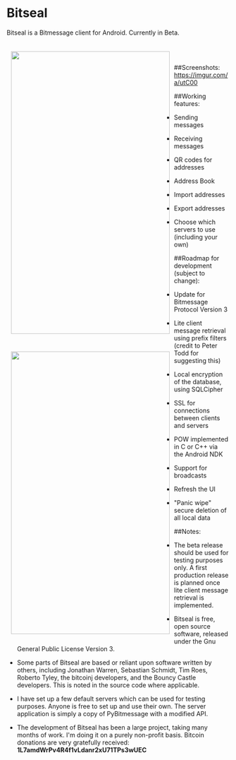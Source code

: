 Bitseal
=======

Bitseal is a Bitmessage client for Android. Currently in Beta. 

<a href="Inbox"><img src="https://i.imgur.com/45OuinZ.png" align="left" height="640" width="360" hspace="10" vspace="20"></a>
<a href="Sent"><img src="https://i.imgur.com/R2xgeDW.png" align="left" height="640" width="360" hspace="10" vspace="20" ></a>

<br><br>  


##Screenshots:	https://imgur.com/a/utC00


##Working features:
- Sending messages

- Receiving messages

- QR codes for addresses

- Address Book

- Import addresses

- Export addresses

- Choose which servers to use (including your own)


##Roadmap for development (subject to change):
- Update for Bitmessage Protocol Version 3

- Lite client message retrieval using prefix filters (credit to Peter Todd for suggesting this)

- Local encryption of the database, using SQLCipher

- SSL for connections between clients and servers

- POW implemented in C or C++ via the Android NDK

- Support for broadcasts

- Refresh the UI

- "Panic wipe" secure deletion of all local data


##Notes:

- The beta release should be used for testing purposes only. A first production release is planned once lite client message retrieval is implemented.

- Bitseal is free, open source software, released under the Gnu General Public License Version 3. 

- Some parts of Bitseal are based or reliant upon software written by others, including Jonathan Warren, Sebastian Schmidt, Tim Roes, Roberto Tyley, the bitcoinj developers, and the Bouncy Castle developers. This is noted in the source code where applicable.

- I have set up a few default servers which can be used for testing purposes. Anyone is free to set up and use their own. The server application is simply a copy of PyBitmessage with a modified API. 

- The development of Bitseal has been a large project, taking many months of work. I'm doing it on a purely non-profit basis. Bitcoin donations are very gratefully received: **1L7amdWrPv4R4f1vLdanr2xU71TPs3wUEC**
